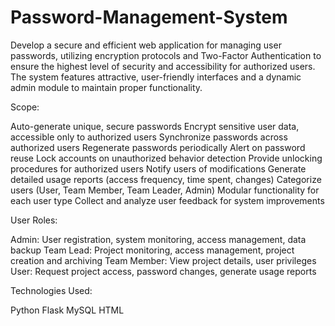 # Password-Management-System
Develop a secure and efficient web application for managing user passwords, utilizing encryption protocols and Two-Factor Authentication to ensure the highest level of security and accessibility for authorized users. The system features attractive, user-friendly interfaces and a dynamic admin module to maintain proper functionality.

Scope:

 Auto-generate unique, secure passwords
 Encrypt sensitive user data, accessible only to authorized users
 Synchronize passwords across authorized users
 Regenerate passwords periodically
 Alert on password reuse
 Lock accounts on unauthorized behavior detection
 Provide unlocking procedures for authorized users
 Notify users of modifications
 Generate detailed usage reports (access frequency, time spent, changes)
 Categorize users (User, Team Member, Team Leader, Admin)
 Modular functionality for each user type
 Collect and analyze user feedback for system improvements

User Roles:

 Admin: User registration, system monitoring, access management, data backup
 Team Lead: Project monitoring, access management, project creation and archiving
 Team Member: View project details, user privileges
 User: Request project access, password changes, generate usage reports

 Technologies Used:

 Python
 Flask
 MySQL
 HTML
